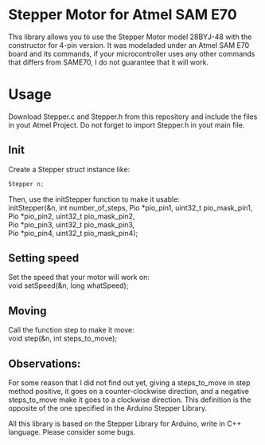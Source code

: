 # Stepper Motor for Atmel SAM E70
This library allows you to use the Stepper Motor model 28BYJ-48 with the constructor for 4-pin version. It was modeladed under an Atmel SAM E70 board and its commands, if your microcontroller uses any other commands that differs from SAME70, I do not guarantee that it will work. 

# Usage
Download Stepper.c and Stepper.h from this repository and include the files in yout Atmel Project. Do not forget to import Stepper.h in yout main file.


## Init 
Create a Stepper struct instance like:</br>
```C
Stepper n;
```
Then, use the initStepper function to make it usable:</br>
 initStepper(&n, int number_of_steps, Pio *pio_pin1, uint32_t pio_mask_pin1,</br>
                                              Pio *pio_pin2, uint32_t pio_mask_pin2,</br>
                                              Pio *pio_pin3, uint32_t pio_mask_pin3,</br>
                                              Pio *pio_pin4, uint32_t pio_mask_pin4);</br>

## Setting speed
Set the speed that your motor will work on:</br>
  void setSpeed(&n, long whatSpeed);

## Moving
Call the function step to make it move:</br>
  void step(&n, int steps_to_move);


## Observations:
For some reason that I did not find out yet, giving a steps_to_move in step method positive, it goes on a counter-clockwise direction, and a negative steps_to_move make it goes to a clockwise direction. This definition is the opposite of the one specified in the Arduino Stepper Library.</br>

All this library is based on the Stepper Library for Arduino, write in C++ language. Please consider some bugs. 
